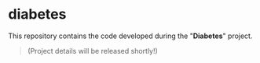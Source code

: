 # diabetes

This repository contains the code developed during the "__Diabetes__" project.

> (Project details will be released shortly!)
